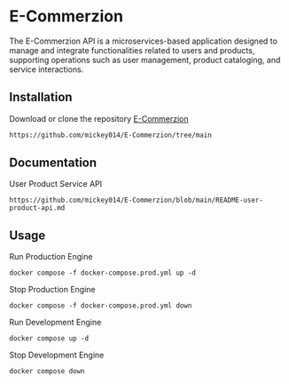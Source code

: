 # E-Commerzion

The E-Commerzion API is a microservices-based application designed to manage and integrate functionalities related to users and products, supporting operations such as user management, product cataloging, and service interactions.

## Installation

Download or clone the repository [E-Commerzion](https://github.com/mickey014/E-Commerzion/tree/main)

```bash
https://github.com/mickey014/E-Commerzion/tree/main
```

## Documentation
User Product Service API
```
https://github.com/mickey014/E-Commerzion/blob/main/README-user-product-api.md
```

## Usage

Run Production Engine
```
docker compose -f docker-compose.prod.yml up -d
```
Stop Production Engine
```
docker compose -f docker-compose.prod.yml down
```

Run Development Engine
```
docker compose up -d 
```

Stop Development Engine
```
docker compose down
```
